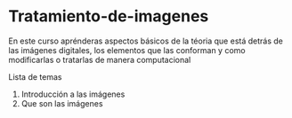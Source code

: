 # Tratamiento-de-imagenes
En este curso aprénderas aspectos básicos de la téoria que está detrás de las imágenes digitales, los elementos que las conforman y como modificarlas o tratarlas de manera computacional

Lista de temas
1. Introducción a las imágenes
2. Que son las imágenes